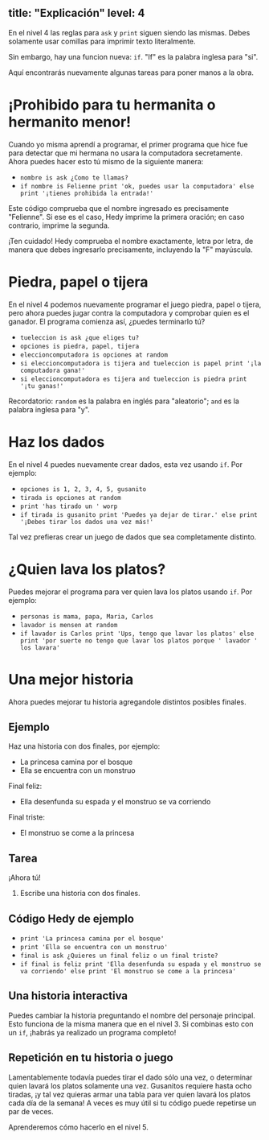 title: "Explicación"
level: 4
---
En el nivel 4 las reglas para `ask` y `print` siguen siendo las mismas. Debes solamente usar comillas para imprimir texto literalmente.

Sin embargo, hay una funcion nueva: `if`. "If" es la palabra inglesa para "si".

Aquí encontrarás nuevamente algunas tareas para poner manos a la obra.

# ¡Prohibido para tu hermanita o hermanito menor!

Cuando yo misma aprendí a programar, el primer programa que hice fue para detectar que mi hermana no usara la computadora secretamente. Ahora puedes hacer esto tú mismo de la siguiente manera:

* `nombre is ask ¿Como te llamas?`
* `if nombre is Felienne print 'ok, puedes usar la computadora' else print '¡tienes prohibida la entrada!'`

Este código comprueba que el nombre ingresado es precisamente "Felienne". Si ese es el caso, Hedy imprime la primera oración; en caso contrario, imprime la segunda.

¡Ten cuidado! Hedy comprueba el nombre exactamente, letra por letra, de manera que debes ingresarlo precisamente, incluyendo la "F" mayúscula.

# Piedra, papel o tijera

En el nivel 4 podemos nuevamente programar el juego piedra, papel o tijera, pero ahora puedes jugar contra la computadora y comprobar quien es el ganador. El programa comienza así, ¿puedes terminarlo tú?

* `tueleccion is ask ¿que eliges tu?`
* `opciones is piedra, papel, tijera`
* `eleccioncomputadora is opciones at random`
* `si eleccioncomputadora is tijera and tueleccion is papel print '¡la computadora gana!'`
* `si eleccioncomputadora es tijera and tueleccion is piedra print '¡tu ganas!'`

Recordatorio: `random` es la palabra en inglés para "aleatorio"; `and` es la palabra inglesa para "y".

# Haz los dados

En el nivel 4 puedes nuevamente crear dados, esta vez usando `if`. Por ejemplo:

* `opciones is 1, 2, 3, 4, 5, gusanito`
* `tirada is opciones at random`
* `print 'has tirado un ' worp`
* `if tirada is gusanito print 'Puedes ya dejar de tirar.' else print '¡Debes tirar los dados una vez más!'`

Tal vez prefieras crear un juego de dados que sea completamente distinto.

# ¿Quien lava los platos?

Puedes mejorar el programa para ver quien lava los platos usando `if`. Por ejemplo:

* `personas is mama, papa, Maria, Carlos`
* `lavador is mensen at random`
* `if lavador is Carlos print 'Ups, tengo que lavar los platos' else print 'por suerte no tengo que lavar los platos porque ' lavador ' los lavara'`

# Una mejor historia

Ahora puedes mejorar tu historia agregandole distintos posibles finales.

## Ejemplo

Haz una historia con dos finales, por ejemplo:

* La princesa camina por el bosque
* Ella se encuentra con un monstruo

Final feliz:

* Ella desenfunda su espada y el monstruo se va corriendo

Final triste:

* El monstruo se come a la princesa

## Tarea

¡Ahora tú!

1. Escribe una historia con dos finales.

## Código Hedy de ejemplo
* `print 'La princesa camina por el bosque'`
* `print 'Ella se encuentra con un monstruo'`
* `final is ask ¿Quieres un final feliz o un final triste?`
* `if final is feliz print 'Ella desenfunda su espada y el monstruo se va corriendo' else print 'El monstruo se come a la princesa'`

## Una historia interactiva

Puedes cambiar la historia preguntando el nombre del personaje principal. Esto funciona de la misma manera que en el nivel 3. Si combinas esto con un `if`, ¡habrás ya realizado un programa completo!

## Repetición en tu historia o juego

Lamentablemente todavía puedes tirar el dado sólo una vez, o determinar quien lavará los platos solamente una vez. Gusanitos requiere hasta ocho tiradas, ¡y tal vez quieras armar una tabla para ver quien lavará los platos cada día de la semana! A veces es muy útil si tu código puede repetirse un par de veces.

Aprenderemos cómo hacerlo en el nivel 5.
